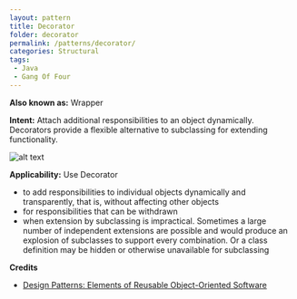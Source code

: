 ```yaml
---
layout: pattern
title: Decorator
folder: decorator
permalink: /patterns/decorator/
categories: Structural
tags:
 - Java
 - Gang Of Four
---
```


**Also known as:** Wrapper

**Intent:** Attach additional responsibilities to an object dynamically.
Decorators provide a flexible alternative to subclassing for extending
functionality.

![alt text](./etc/decorator_1.png "Decorator")

**Applicability:** Use Decorator

* to add responsibilities to individual objects dynamically and transparently, that is, without affecting other objects
* for responsibilities that can be withdrawn
* when extension by subclassing is impractical. Sometimes a large number of independent extensions are possible and would produce an explosion of subclasses to support every combination. Or a class definition may be hidden or otherwise unavailable for subclassing

**Credits**

* [Design Patterns: Elements of Reusable Object-Oriented Software](http://www.amazon.com/Design-Patterns-Elements-Reusable-Object-Oriented/dp/0201633612)
